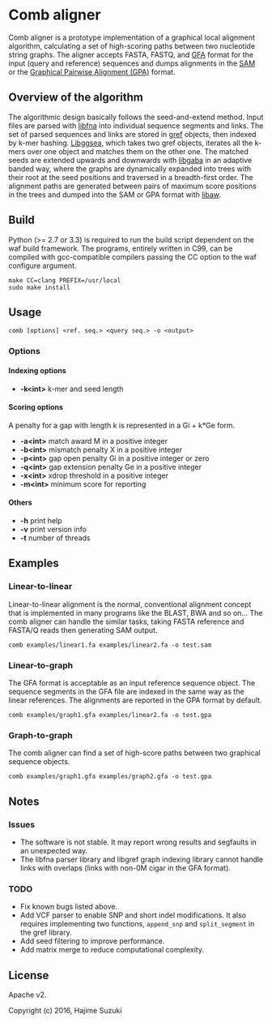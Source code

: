 # Comb aligner

Comb aligner is a prototype implementation of a graphical local alignment algorithm, calculating a set of high-scoring paths between two nucleotide string graphs. The aligner accepts FASTA, FASTQ, and [GFA](https://github.com/GFA-spec/GFA-spec) format for the input (query and reference) sequences and dumps alignments in the [SAM](https://github.com/samtools/hts-specs) or the [Graphical Pairwise Alignment (GPA)](https://github.com/ocxtal/gpa) format.


## Overview of the algorithm

The algorithmic design basically follows the seed-and-extend method. Input files are parsed with [libfna](https://github.com/ocxtal/libfna) into individual sequence segments and links. The set of parsed sequences and links are stored in [gref](https://github.com/ocxtal/libgref) objects, then indexed by k-mer hashing. [Libggsea](https://github.com/ocxtal/libggsea), which takes two gref objects, iterates all the k-mers over one object and matches them on the other one. The matched seeds are extended upwards and downwards with [libgaba](https://github.com/ocxtal/libgaba) in an adaptive banded way, where the graphs are dynamically expanded into trees with their root at the seed positions and traversed in a breadth-first order. The alignment paths are generated between pairs of maximum score positions in the trees and dumped into the SAM or GPA format with [libaw](https://github.com/ocxtal/libaw).


## Build

Python (>= 2.7 or 3.3) is required to run the build script dependent on the waf build framework. The programs, entirely written in C99, can be compiled with gcc-compatible compilers passing the CC option to the waf configure argument.

```
make CC=clang PREFIX=/usr/local
sudo make install
```

## Usage

```
comb [options] <ref. seq.> <query seq.> -o <output>
```

### Options

#### Indexing options

* **-k\<int\>** k-mer and seed length

#### Scoring options

A penalty for a gap with length k is represented in a Gi + k*Ge form.

* **-a\<int\>** match award M in a positive integer
* **-b\<int\>** mismatch penalty X in a positive integer
* **-p\<int\>** gap open penalty Gi in a positive integer or zero
* **-q\<int\>** gap extension penalty Ge in a positive integer
* **-x\<int\>** xdrop threshold in a positive integer
* **-m\<int\>** minimum score for reporting

#### Others

* **-h** print help
* **-v** print version info
* **-t** number of threads


## Examples

### Linear-to-linear

Linear-to-linear alignment is the normal, conventional alignment concept that is implemented in many programs like the BLAST, BWA and so on... The comb aligner can handle the similar tasks, taking FASTA reference and FASTA/Q reads then generating SAM output.

```
comb examples/linear1.fa examples/linear2.fa -o test.sam
```

### Linear-to-graph

The GFA format is acceptable as an input reference sequence object. The sequence segments in the GFA file are indexed in the same way as the linear references. The alignments are reported in the GPA format by default.

```
comb examples/graph1.gfa examples/linear2.fa -o test.gpa
```

### Graph-to-graph

The comb aligner can find a set of high-score paths between two graphical sequence objects.

```
comb examples/graph1.gfa examples/graph2.gfa -o test.gpa
```

## Notes

### Issues

* The software is not stable. It may report wrong results and segfaults in an unexpected way.
* The libfna parser library and libgref graph indexing library cannot handle links with overlaps (links with non-0M cigar in the GFA format).

### TODO

* Fix known bugs listed above.
* Add VCF parser to enable SNP and short indel modifications. It also requires implementing two functions, `append_snp` and `split_segment` in the gref library.
* Add seed filtering to improve performance.
* Add matrix merge to reduce computational complexity.


## License

Apache v2.

Copyright (c) 2016, Hajime Suzuki
